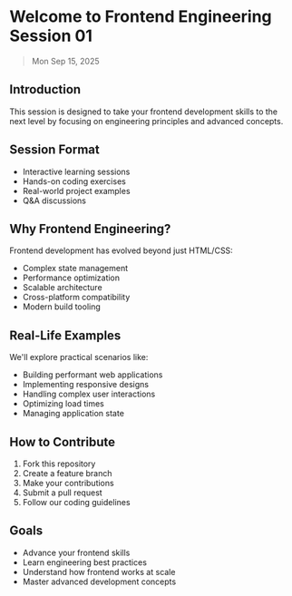 # Welcome to Frontend Engineering Session 01

> Mon Sep 15, 2025

## Introduction

This session is designed to take your frontend development skills to the next level by focusing on engineering principles and advanced concepts.

## Session Format

- Interactive learning sessions
- Hands-on coding exercises
- Real-world project examples
- Q&A discussions

## Why Frontend Engineering?

Frontend development has evolved beyond just HTML/CSS:

- Complex state management
- Performance optimization
- Scalable architecture
- Cross-platform compatibility
- Modern build tooling

## Real-Life Examples

We'll explore practical scenarios like:

- Building performant web applications
- Implementing responsive designs
- Handling complex user interactions
- Optimizing load times
- Managing application state

## How to Contribute

1. Fork this repository
2. Create a feature branch
3. Make your contributions
4. Submit a pull request
5. Follow our coding guidelines

## Goals

- Advance your frontend skills
- Learn engineering best practices
- Understand how frontend works at scale
- Master advanced development concepts
